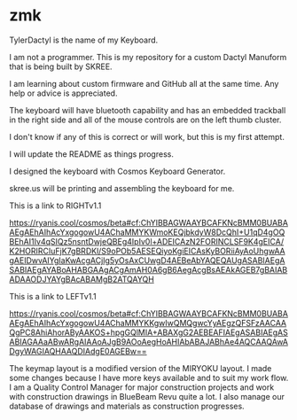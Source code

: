 # zmk
TylerDactyl is the name of my Keyboard.

I am not a programmer.  This is my repository for a custom Dactyl Manuform that is being built by SKREE.

I am learning about custom firmware and GitHub all at the same time.  Any help or advice is appreciated.

The keyboard will have bluetooth capability and has an embedded trackball in the right side and all of the mouse controls are on the left thumb cluster.

I don't know if any of this is correct or will work, but this is my first attempt.

I will update the README as things progress.



I designed the keyboard with Cosmos Keyboard Generator.

skree.us will be printing and assembling the keyboard for me.

This is a link to RIGHTv1.1 

https://ryanis.cool/cosmos/beta#cf:ChYIBBAGWAAYBCAFKNcBMM0BUABAAEgAEhAIhAcYxgogowU4AChaMMYKWmoKEQjbkdyW8DcQhI+U1qD4gOQBEhAI1Iv4qSIQz5nsntDwjeQBEg4IpIv0l+ADEICAzN2FORINCLSF9K4gEICA/K2HORIRCIuFjK7gBRDKl/S9oPOb5AESEQiyoKgiEICAsKyBORiiAyAoUhgwAAgAEIDwvAIYgIaKwAcgACjIg5yOsAxCUwgD4AEBeAbYAQEQAUgASABIAEgASABIAEgAYABoAHABGAAgACgAmAH0A6gB6AegAcgBsAEAkAGEB7gBAIABADAAODJYAYgBAcABAMgB2ATQAYQH

This is a link to LEFTv1.1

https://ryanis.cool/cosmos/beta#cf:ChYIBBAGWAAYBCAFKNcBMM0BUABAAEgAEhAIhAcYxgogowU4AChaMMYKKgwIwQMQgwcYyAEgzQFSFzAACAAQgPC8AhiAhorAByAAKOS+hpgGQlMIA+ABAXgG2AEBEAFIAEgASABIAEgASABIAGAAaABwARgAIAAoAJgB9AOoAegHoAHIAbABAJABhAe4AQCAAQAwADgyWAGIAQHAAQDIAdgE0AGEBw==

The keymap layout is a modified version of the MIRYOKU layout.  I made some changes because I have more keys available and to suit my work flow.  I am a Quality Control Manager for major construction projects and work with construction drawings in BlueBeam Revu quite a lot.  I also manage our database of drawings and materials as construction progresses.

